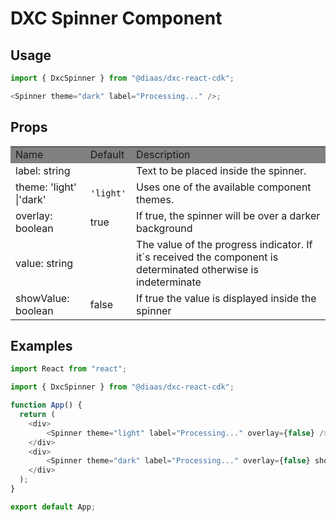 # DXC Spinner Component

## Usage

```js
import { DxcSpinner } from "@diaas/dxc-react-cdk";

<Spinner theme="dark" label="Processing..." />;
```

## Props

<table>
    <tr style="background-color: grey">
        <td>Name</td>
        <td>Default</td>
        <td>Description</td>
    </tr>
    <tr>
        <td>label: string</td>
        <td></td>
        <td>Text to be placed inside the spinner.</td>
    </tr>
    <tr>
        <td>theme: 'light' |'dark'</td>
        <td><code>'light'</code></td>
        <td>Uses one of the available component themes.</td>
    </tr>
    <tr>
        <td>overlay: boolean</td>
        <td>true</td>
        <td>If true, the spinner will be over a darker background</td>
    </tr>
    <tr>
        <td>value: string</td>
        <td></td>
        <td>The value of the progress indicator. If it´s received the component is determinated otherwise is indeterminate</td>
    </tr>
    <tr>
        <td>showValue: boolean</td>
        <td>false</td>
        <td>If true the value is displayed inside the spinner</td>
    </tr>
</table>

## Examples

```js
import React from "react";

import { DxcSpinner } from "@diaas/dxc-react-cdk";

function App() {
  return (
    <div>
        <Spinner theme="light" label="Processing..." overlay={false} />
    </div>
    <div>
        <Spinner theme="dark" label="Processing..." overlay={false} showValue value={52} />
    </div>
  );
}

export default App;
```
